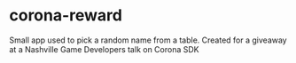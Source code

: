 corona-reward
=============

Small app used to pick a random name from a table.  Created for a giveaway at a Nashville Game Developers talk on Corona SDK
